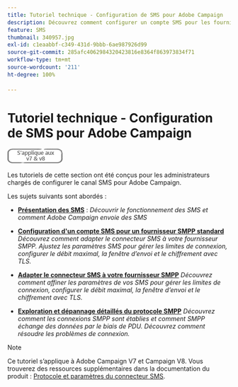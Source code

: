 ```yaml
---
title: Tutoriel technique - Configuration de SMS pour Adobe Campaign
description: Découvrez comment configurer un compte SMS pour les fournisseurs SMTP et analyser et résoudre les problèmes liés à la configuration.
feature: SMS
thumbnail: 340957.jpg
exl-id: c1eaabbf-c349-431d-9bbb-6ae987926d99
source-git-commit: 285afc4062984320423816e8364f863973834f71
workflow-type: tm+mt
source-wordcount: '211'
ht-degree: 100%

---
```


# Tutoriel technique - Configuration de SMS pour Adobe Campaign

![S’applique aux versions 7 et 8](../assets/V7-V8-stamp.png)

Les tutoriels de cette section ont été conçus pour les administrateurs chargés de configurer le canal SMS pour Adobe Campaign.

Les sujets suivants sont abordés :

* **[Présentation des SMS](/help/tutorial-sms/introduction-to-sms.md)** :
  *Découvrir le fonctionnement des SMS et comment Adobe Campaign envoie des SMS*

* **[Configuration d&#39;un compte SMS pour un fournisseur SMPP standard](/help/tutorial-sms/set-up-account-for-standard-smpp-provider.md)**
  *Découvrez comment adapter le connecteur SMS à votre fournisseur SMPP. Ajustez les paramètres SMS pour gérer les limites de connexion, configurer le débit maximal, la fenêtre d’envoi et le chiffrement avec TLS.*

* **[Adapter le connecteur SMS à votre fournisseur SMPP](/help/tutorial-sms/adapt-sms-connector-to-smpp-provider.md)**
  *Découvrez comment affiner les paramètres de vos SMS pour gérer les limites de connexion, configurer le débit maximal, la fenêtre d’envoi et le chiffrement avec TLS.*

* **[Exploration et dépannage détaillés du protocole SMPP](/help/tutorial-sms/smpp-deep-dive-and-troubleshooting.md)**
  *Découvrez comment les connexions SMPP sont établies et comment SMPP échange des données par le biais de PDU. Découvrez comment résoudre les problèmes de connexion.*

>[!NOTE]
>
>Ce tutoriel s’applique à Adobe Campaign V7 et Campaign V8. Vous trouverez des ressources supplémentaires dans la documentation du produit : [Protocole et paramètres du connecteur SMS](https://experienceleague.adobe.com/docs/campaign-classic/using/sending-messages/sending-messages-on-mobiles/sms-protocol.html?lang=fr#sending-messages).
